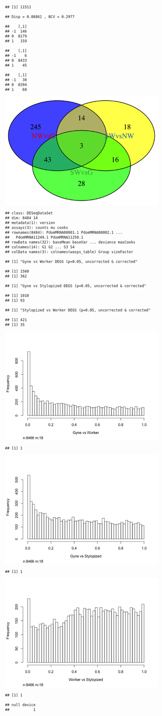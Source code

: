    ## [1] 11511

    ## Disp = 0.08861 , BCV = 0.2977

    ##    [,1]
    ## -1  146
    ## 0  8179
    ## 1   159

    ##    [,1]
    ## -1    6
    ## 0  8433
    ## 1    45

    ##    [,1]
    ## -1   30
    ## 0  8394
    ## 1    60

![](EdgeR_files/figure-markdown_strict/everything-1.png)

    ## class: DESeqDataSet 
    ## dim: 8484 14 
    ## metadata(1): version
    ## assays(3): counts mu cooks
    ## rownames(8484): PdomMRNA00001.1 PdomMRNA00002.1 ...
    ##   PdomMRNA11249.1 PdomMRNA11250.1
    ## rowData names(32): baseMean baseVar ... deviance maxCooks
    ## colnames(14): G1 G2 ... S3 S4
    ## colData names(3): colnames(wasps_table) Group sizeFactor

    ## [1] "Gyne vs Worker DEGS (p=0.05, uncorrected & corrected"

    ## [1] 1560
    ## [1] 362

    ## [1] "Gyne vs Stylopized DEGS (p=0.05, uncorrected & corrected"

    ## [1] 1010
    ## [1] 93

    ## [1] "Stylopized vs Worker DEGS (p=0.05, uncorrected & corrected"

    ## [1] 421
    ## [1] 35

![](EdgeR_files/figure-markdown_strict/everything-2.png)

    ## [1] 1

![](EdgeR_files/figure-markdown_strict/everything-3.png)

    ## [1] 1

![](EdgeR_files/figure-markdown_strict/everything-4.png)

    ## [1] 1

    ## null device 
    ##           1
